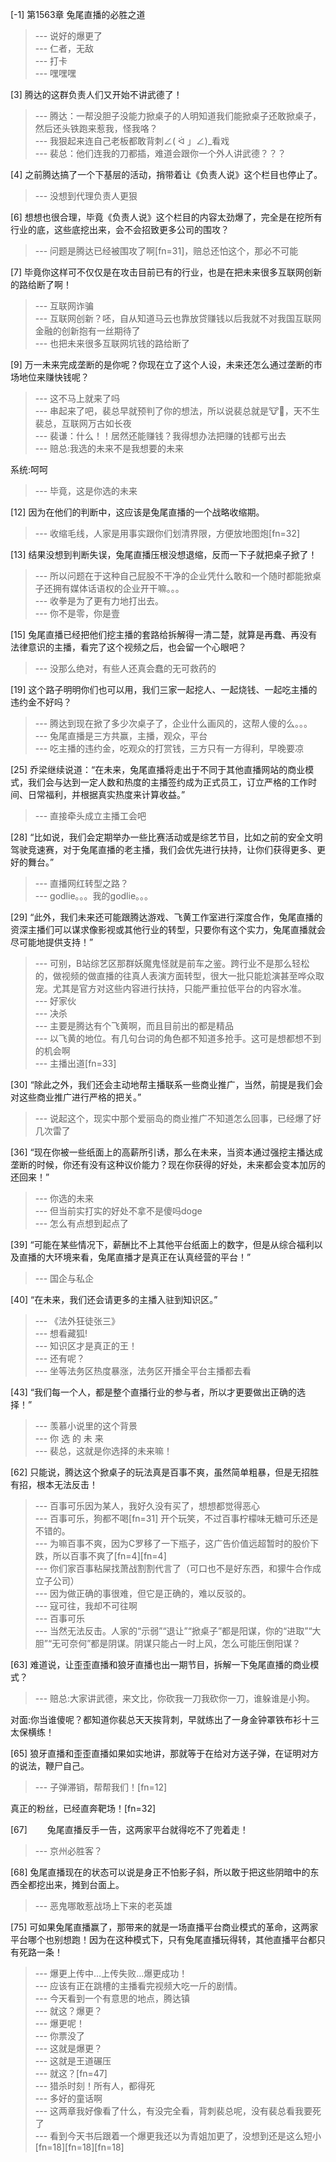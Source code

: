 
[-1] 第1563章 兔尾直播的必胜之道
>--- 说好的爆更了<br>
>--- 仁者，无敌<br>
>--- 打卡<br>
>--- 嘿嘿嘿<br>

[3] 腾达的这群负责人们又开始不讲武德了！
>--- 腾达：一帮没胆子没能力掀桌子的人明知道我们能掀桌子还敢掀桌子，然后还头铁跑来惹我，怪我咯？<br>
>--- 我狠起来连自己老板都敢背刺∠( ᐛ 」∠)_看戏<br>
>--- 裴总：他们连我的刀都插，难道会跟你一个外人讲武德？？？<br>

[4] 之前腾达搞了一个下基层的活动，捎带着让《负责人说》这个栏目也停止了。
>--- 没想到代理负责人更狠<br>

[6] 想想也很合理，毕竟《负责人说》这个栏目的内容太劲爆了，完全是在挖所有行业的底，这些底挖出来，会不会招致更多公司的围攻？
>--- 问题是腾达已经被围攻了啊[fn=31]，赔总还怕这个，那必不可能<br>

[7] 毕竟你这样可不仅仅是在攻击目前已有的行业，也是在把未来很多互联网创新的路给断了啊！
>--- 互联网诈骗<br>
>--- 互联网创新？呸，自从知道马云也靠放贷赚钱以后我就不对我国互联网金融的创新抱有一丝期待了<br>
>--- 也把未来很多互联网坑钱的路给断了<br>

[9] 万一未来完成垄断的是你呢？你现在立了这个人设，未来还怎么通过垄断的市场地位来赚快钱呢？
>--- 这不马上就来了吗<br>
>--- 串起来了吧，裴总早就预判了你的想法，所以说裴总就是🐮🍺，天不生裴总，互联网万古如长夜<br>
>--- 裴谦：什么！！居然还能赚钱？我得想办法把赚的钱都亏出去<br>
>--- 赔总:我选的未来不是我想要的未来

系统:呵呵<br>
>--- 毕竟，这是你选的未来<br>

[12] 因为在他们的判断中，这应该是兔尾直播的一个战略收缩期。
>--- 收缩毛线，人家是用事实跟你们划清界限，方便放地图炮[fn=32]<br>

[13] 结果没想到判断失误，兔尾直播压根没想退缩，反而一下子就把桌子掀了！
>--- 所以问题在于这种自己屁股不干净的企业凭什么敢和一个随时都能掀桌子还拥有媒体话语权的企业开干嘛。。。<br>
>--- 收拳是为了更有力地打出去。<br>
>--- 你不是零，你是壹<br>

[15] 兔尾直播已经把他们挖主播的套路给拆解得一清二楚，就算是再蠢、再没有法律意识的主播，看完了这个视频之后，也会留一个心眼吧？
>--- 没那么绝对，有些人还真会蠢的无可救药的<br>

[19] 这个路子明明你们也可以用，我们三家一起挖人、一起烧钱、一起吃主播的违约金不好吗？
>--- 腾达到现在掀了多少次桌子了，企业什么画风的，这帮人傻的么。。。<br>
>--- 兔尾直播是三方共赢，主播，观众，平台<br>
>--- 吃主播的违约金，吃观众的打赏钱，三方只有一方得利，早晚要凉<br>

[25] 乔梁继续说道：“在未来，兔尾直播将走出于不同于其他直播网站的商业模式，我们会与达到一定人数和热度的主播签约成为正式员工，订立严格的工作时间、日常福利，并根据真实热度来计算收益。”
>--- 直接牵头成立主播工会吧<br>

[28] “比如说，我们会定期举办一些比赛活动或是综艺节目，比如之前的安全文明驾驶竞速赛，对于兔尾直播的老主播，我们会优先进行扶持，让你们获得更多、更好的舞台。”
>--- 直播网红转型之路？<br>
>--- godlie。。。我的godlie。。。<br>

[29] “此外，我们未来还可能跟腾达游戏、飞黄工作室进行深度合作，兔尾直播的资深主播们可以谋求像影视或其他行业的转型，只要你有这个实力，兔尾直播就会尽可能地提供支持！”
>--- 可别，B站综艺区那群妖魔鬼怪就是前车之鉴。跨行业不是那么轻松的，做视频的做直播的往真人表演方面转型，很大一批只能尬演甚至哗众取宠。尤其是官方对这些内容进行扶持，只能严重拉低平台的内容水准。<br>
>--- 好家伙<br>
>--- 决杀<br>
>--- 主要是腾达有个飞黄啊，而且目前出的都是精品<br>
>--- 以飞黄的地位。有几句台词的角色都不知道多抢手。这可是想都想不到的机会啊<br>
>--- 主播出道[fn=33]<br>

[30] “除此之外，我们还会主动地帮主播联系一些商业推广，当然，前提是我们会对这些商业推广进行严格的把关。”
>--- 说起这个，现实中那个爱丽岛的商业推广不知道怎么回事，已经爆了好几次雷了<br>

[36] “现在你被一些纸面上的高薪所引诱，那么在未来，当资本通过强挖主播达成垄断的时候，你还有没有这种议价能力？现在你获得的好处，未来都会变本加厉的还回来！”
>--- 你选的未来<br>
>--- 但当前实打实的好处不拿不是傻吗doge<br>
>--- 怎么有点想到起点了<br>

[39] “可能在某些情况下，薪酬比不上其他平台纸面上的数字，但是从综合福利以及直播的大环境来看，兔尾直播才是真正在认真经营的平台！”
>--- 国企与私企<br>

[40] “在未来，我们还会请更多的主播入驻到知识区。”
>--- 《法外狂徒张三》<br>
>--- 想看藏狐!<br>
>--- 知识区才是真正的王！<br>
>--- 还有呢？<br>
>--- 坐等法务区热度暴涨，法务区开播全平台主播都去看<br>

[43] “我们每一个人，都是整个直播行业的参与者，所以才更要做出正确的选择！”
>--- 羡慕小说里的这个背景<br>
>--- 你 选 的 未 来<br>
>--- 裴总，这就是你选择的未来嘛！<br>

[62] 只能说，腾达这个掀桌子的玩法真是百事不爽，虽然简单粗暴，但是无招胜有招，根本无法反击！
>--- 百事可乐因为某人，我好久没有买了，想想都觉得恶心<br>
>--- 百事可乐，狗都不喝[fn=31]
开个玩笑，不过百事柠檬味无糖可乐还是不错的。<br>
>--- 为嘛百事不爽，因为C罗移了一下瓶子，这广告价值远超暂时的股价下跌，所以百事不爽了[fn=4][fn=4]<br>
>--- 你们家百事粘屎找萧战割割代言了（可口也不是好东西，和獴牛合作成立子公司）<br>
>--- 因为做正确的事很难，但它是正确的，难以反驳的。<br>
>--- 寇可往，我却不可往啊<br>
>--- 百事可乐<br>
>--- 当然无法反击。人家的“示弱”“退让”“掀桌子”都是阳谋，你的“进取”“大胆”“无可奈何”都是阴谋。阴谋只能占一时上风，怎么可能压倒阳谋？<br>

[63] 难道说，让歪歪直播和狼牙直播也出一期节目，拆解一下兔尾直播的商业模式？
>--- 赔总:大家讲武德，来文比，你砍我一刀我砍你一刀，谁躲谁是小狗。

对面:你当谁傻呢？都知道你裴总天天挨背刺，早就练出了一身金钟罩铁布衫十三太保横练！<br>

[65] 狼牙直播和歪歪直播如果如实地讲，那就等于在给对方送子弹，在证明对方的说法，鞭尸自己。
>--- 子弹滞销，帮帮我们！[fn=12]

真正的粉丝，已经直奔靶场！[fn=32]<br>

[67] 　　兔尾直播反手一告，这两家平台就得吃不了兜着走！
>--- 京州必胜客？<br>

[68] 兔尾直播现在的状态可以说是身正不怕影子斜，所以敢于把这些阴暗中的东西全都挖出来，摊到台面上。
>--- 恶鬼哪敢惹战场上下来的老英雄<br>

[75] 可如果兔尾直播赢了，那带来的就是一场直播平台商业模式的革命，这两家平台哪个也别想跑！因为在这种模式下，只有兔尾直播玩得转，其他直播平台都只有死路一条！
>--- 爆更上传中…上传失败…爆更成功！<br>
>--- 应该有正在跳槽的主播看完视频大吃一斤的剧情。<br>
>--- 今天看到一个有意思的地点，腾达镇<br>
>--- 就这？爆更？<br>
>--- 爆更呢！<br>
>--- 你票没了<br>
>--- 这就是爆更？<br>
>--- 这就是王道碾压<br>
>--- 就这？[fn=47]<br>
>--- 猎杀时刻！所有人，都得死<br>
>--- 多好的童话啊<br>
>--- 这两章我好像看了什么，有没完全看，背刺裴总呢，没有裴总看我要死了<br>
>--- 看到今天书后跟着一个爆更我还以为青姐加更了，没想到还是这么短小[fn=18][fn=18][fn=18]<br>

